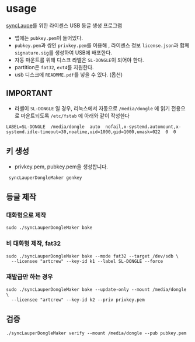 # usage
[syncLaupe](https://github.com/icq4ever/syncLauper)를 위한 라이센스 USB 동글 생성 프로그램
- 앱에는 `pubkey.pem`이 들어있다.
- `pubkey.pem`과 쌍인 `privkey.pem`를 이용해 , 라이센스 정보 `license.json`과 함께 `signature.sig`를 생성하여 USB에 배포한다.
- 자동 마운트를 위해 디스크 라벨은 `SL-DONGLE`이 되어야 한다.
- partition은 `fat32`, `ext4`를 지원한다.
- usb 디스크에 `READMME.pdf`를 넣을 수 있다. (옵션)

## IMPORTANT
- 라벨이 `SL-DONGLE` 일 경우, 리눅스에서 자동으로 `/media/dongle` 에 읽기 전용으로 마운트되도록 `/etc/fstab` 에 아래와 같이 작성한다
```
LABEL=SL-DONGLE  /media/dongle  auto  nofail,x-systemd.automount,x-systemd.idle-timeout=30,noatime,uid=1000,gid=1000,umask=022  0  0
```

## 키 생성
- privkey.pem, pubkey.pem을 생성합니다.
```
 syncLauperDongleMaker genkey
```

## 등글 제작 

### 대화형으로 제작
```
sudo ./syncLauperDongleMaker bake
```

### 비 대화형 제작, fat32
```
sudo ./syncLauperDongleMaker bake --mode fat32 --target /dev/sdb \
  --licensee "artcrew" --key-id k1 --label SL-DONGLE --force
```

### 재발급만 하는 경우 
```
sudo ./syncLauperDongleMaker bake --update-only --mount /media/dongle \
  --licensee "artcrew" --key-id k2 --priv privkey.pem
```

## 검증
```
./syncLauperDongleMaker verify --mount /media/dongle --pub pubkey.pem
```